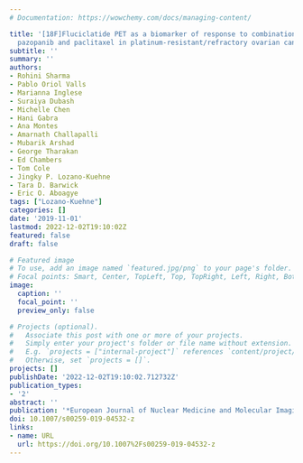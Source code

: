 ```yaml
---
# Documentation: https://wowchemy.com/docs/managing-content/

title: '[18F]Fluciclatide PET as a biomarker of response to combination therapy of
  pazopanib and paclitaxel in platinum-resistant/refractory ovarian cancer'
subtitle: ''
summary: ''
authors:
- Rohini Sharma
- Pablo Oriol Valls
- Marianna Inglese
- Suraiya Dubash
- Michelle Chen
- Hani Gabra
- Ana Montes
- Amarnath Challapalli
- Mubarik Arshad
- George Tharakan
- Ed Chambers
- Tom Cole
- Jingky P. Lozano-Kuehne
- Tara D. Barwick
- Eric O. Aboagye
tags: ["Lozano-Kuehne"]
categories: []
date: '2019-11-01'
lastmod: 2022-12-02T19:10:02Z
featured: false
draft: false

# Featured image
# To use, add an image named `featured.jpg/png` to your page's folder.
# Focal points: Smart, Center, TopLeft, Top, TopRight, Left, Right, BottomLeft, Bottom, BottomRight.
image:
  caption: ''
  focal_point: ''
  preview_only: false

# Projects (optional).
#   Associate this post with one or more of your projects.
#   Simply enter your project's folder or file name without extension.
#   E.g. `projects = ["internal-project"]` references `content/project/deep-learning/index.md`.
#   Otherwise, set `projects = []`.
projects: []
publishDate: '2022-12-02T19:10:02.712732Z'
publication_types:
- '2'
abstract: ''
publication: '*European Journal of Nuclear Medicine and Molecular Imaging*'
doi: 10.1007/s00259-019-04532-z
links:
- name: URL
  url: https://doi.org/10.1007%2Fs00259-019-04532-z
---
```

